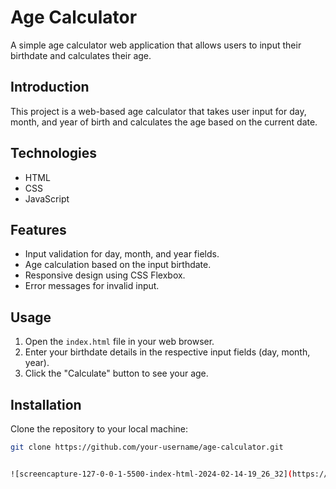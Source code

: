 # Age Calculator

A simple age calculator web application that allows users to input their birthdate and calculates their age.

## Introduction

This project is a web-based age calculator that takes user input for day, month, and year of birth and calculates the age based on the current date.

## Technologies

- HTML
- CSS
- JavaScript

## Features

- Input validation for day, month, and year fields.
- Age calculation based on the input birthdate.
- Responsive design using CSS Flexbox.
- Error messages for invalid input.

## Usage

1. Open the `index.html` file in your web browser.
2. Enter your birthdate details in the respective input fields (day, month, year).
3. Click the "Calculate" button to see your age.

## Installation

Clone the repository to your local machine:

```bash
git clone https://github.com/your-username/age-calculator.git


![screencapture-127-0-0-1-5500-index-html-2024-02-14-19_26_32](https://github.com/mhmodfrmwi/Age-Calculator/assets/151141036/7fd492a4-807e-4e30-9df3-0a766eb56e61)

